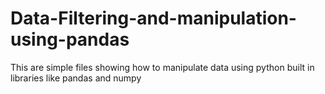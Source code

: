 # Data-Filtering-and-manipulation-using-pandas
This are simple files showing how to manipulate data using python built in libraries like pandas and numpy
